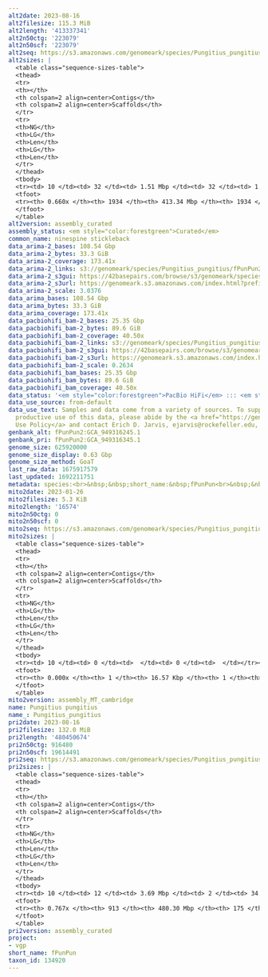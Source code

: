 ```yaml
---
alt2date: 2023-08-16
alt2filesize: 115.3 MiB
alt2length: '413337341'
alt2n50ctg: '223079'
alt2n50scf: '223079'
alt2seq: https://s3.amazonaws.com/genomeark/species/Pungitius_pungitius/fPunPun2/assembly_curated/fPunPun2.alt.cur.20230816.fasta.gz
alt2sizes: |
  <table class="sequence-sizes-table">
  <thead>
  <tr>
  <th></th>
  <th colspan=2 align=center>Contigs</th>
  <th colspan=2 align=center>Scaffolds</th>
  </tr>
  <tr>
  <th>NG</th>
  <th>LG</th>
  <th>Len</th>
  <th>LG</th>
  <th>Len</th>
  </tr>
  </thead>
  <tbody>
  <tr><td> 10 </td><td> 32 </td><td> 1.51 Mbp </td><td> 32 </td><td> 1.51 Mbp </td></tr><tr><td> 20 </td><td> 85 </td><td> 0.92 Mbp </td><td> 85 </td><td> 0.92 Mbp </td></tr><tr><td> 30 </td><td> 170 </td><td> 0.62 Mbp </td><td> 170 </td><td> 0.62 Mbp </td></tr><tr><td> 40 </td><td> 300 </td><td> 387.04 Kbp </td><td> 300 </td><td> 387.04 Kbp </td></tr><tr style="background-color:#cccccc;"><td> 50 </td><td> 512 </td><td> 223.08 Kbp </td><td> 512 </td><td> 223.08 Kbp </td></tr><tr><td> 60 </td><td> 955 </td><td> 80.92 Kbp </td><td> 955 </td><td> 80.92 Kbp </td></tr><tr><td> 70 </td><td> 0 </td><td>  </td><td> 0 </td><td>  </td></tr><tr><td> 80 </td><td> 0 </td><td>  </td><td> 0 </td><td>  </td></tr><tr><td> 90 </td><td> 0 </td><td>  </td><td> 0 </td><td>  </td></tr><tr><td> 100 </td><td> 0 </td><td>  </td><td> 0 </td><td>  </td></tr></tbody>
  <tfoot>
  <tr><th> 0.660x </th><th> 1934 </th><th> 413.34 Mbp </th><th> 1934 </th><th> 413.34 Mbp </th></tr>
  </tfoot>
  </table>
alt2version: assembly_curated
assembly_status: <em style="color:forestgreen">Curated</em>
common_name: ninespine stickleback
data_arima-2_bases: 108.54 Gbp
data_arima-2_bytes: 33.3 GiB
data_arima-2_coverage: 173.41x
data_arima-2_links: s3://genomeark/species/Pungitius_pungitius/fPunPun2/genomic_data/arima/<br>
data_arima-2_s3gui: https://42basepairs.com/browse/s3/genomeark/species/Pungitius_pungitius/fPunPun2/genomic_data/arima/
data_arima-2_s3url: https://genomeark.s3.amazonaws.com/index.html?prefix=species/Pungitius_pungitius/fPunPun2/genomic_data/arima/
data_arima-2_scale: 3.0376
data_arima_bases: 108.54 Gbp
data_arima_bytes: 33.3 GiB
data_arima_coverage: 173.41x
data_pacbiohifi_bam-2_bases: 25.35 Gbp
data_pacbiohifi_bam-2_bytes: 89.6 GiB
data_pacbiohifi_bam-2_coverage: 40.50x
data_pacbiohifi_bam-2_links: s3://genomeark/species/Pungitius_pungitius/fPunPun2/genomic_data/pacbio_hifi/<br>
data_pacbiohifi_bam-2_s3gui: https://42basepairs.com/browse/s3/genomeark/species/Pungitius_pungitius/fPunPun2/genomic_data/pacbio_hifi/
data_pacbiohifi_bam-2_s3url: https://genomeark.s3.amazonaws.com/index.html?prefix=species/Pungitius_pungitius/fPunPun2/genomic_data/pacbio_hifi/
data_pacbiohifi_bam-2_scale: 0.2634
data_pacbiohifi_bam_bases: 25.35 Gbp
data_pacbiohifi_bam_bytes: 89.6 GiB
data_pacbiohifi_bam_coverage: 40.50x
data_status: '<em style="color:forestgreen">PacBio HiFi</em> ::: <em style="color:forestgreen">Arima</em>'
data_use_source: from-default
data_use_text: Samples and data come from a variety of sources. To support fair and
  productive use of this data, please abide by the <a href="https://genome10k.soe.ucsc.edu/data-use-policies/">Data
  Use Policy</a> and contact Erich D. Jarvis, ejarvis@rockefeller.edu, with any questions.
genbank_alt: fPunPun2:GCA_949316245.1
genbank_pri: fPunPun2:GCA_949316345.1
genome_size: 625920000
genome_size_display: 0.63 Gbp
genome_size_method: GoaT
last_raw_data: 1675917579
last_updated: 1692211751
metadata: species:<br>&nbsp;&nbsp;short_name:&nbsp;fPunPun<br>&nbsp;&nbsp;name:&nbsp;Pungitius&nbsp;pungitius<br>&nbsp;&nbsp;taxon_id:&nbsp;134920<br>&nbsp;&nbsp;common_name:&nbsp;ninespine&nbsp;stickleback<br>&nbsp;&nbsp;order:<br>&nbsp;&nbsp;&nbsp;&nbsp;name:&nbsp;Gasterosteiformes<br>&nbsp;&nbsp;family:<br>&nbsp;&nbsp;&nbsp;&nbsp;name:&nbsp;Gasterosteidae<br>&nbsp;&nbsp;individuals:<br>&nbsp;&nbsp;&nbsp;&nbsp;-&nbsp;short_name:&nbsp;fPunPun2<br>&nbsp;&nbsp;&nbsp;&nbsp;&nbsp;&nbsp;biosample_id:&nbsp;SAMEA11296545<br>&nbsp;&nbsp;&nbsp;&nbsp;&nbsp;&nbsp;sex:&nbsp;male<br>&nbsp;&nbsp;genome_size:&nbsp;625920000<br>&nbsp;&nbsp;genome_size_method:&nbsp;GoaT<br>&nbsp;&nbsp;project:&nbsp;[&nbsp;vgp&nbsp;]<br>
mito2date: 2023-01-26
mito2filesize: 5.3 KiB
mito2length: '16574'
mito2n50ctg: 0
mito2n50scf: 0
mito2seq: https://s3.amazonaws.com/genomeark/species/Pungitius_pungitius/fPunPun2/assembly_MT_cambridge/fPunPun2.MT.20230126.fasta.gz
mito2sizes: |
  <table class="sequence-sizes-table">
  <thead>
  <tr>
  <th></th>
  <th colspan=2 align=center>Contigs</th>
  <th colspan=2 align=center>Scaffolds</th>
  </tr>
  <tr>
  <th>NG</th>
  <th>LG</th>
  <th>Len</th>
  <th>LG</th>
  <th>Len</th>
  </tr>
  </thead>
  <tbody>
  <tr><td> 10 </td><td> 0 </td><td>  </td><td> 0 </td><td>  </td></tr><tr><td> 20 </td><td> 0 </td><td>  </td><td> 0 </td><td>  </td></tr><tr><td> 30 </td><td> 0 </td><td>  </td><td> 0 </td><td>  </td></tr><tr><td> 40 </td><td> 0 </td><td>  </td><td> 0 </td><td>  </td></tr><tr style="background-color:#cccccc;"><td> 50 </td><td> 0 </td><td style="background-color:#ff8888;">  </td><td> 0 </td><td style="background-color:#ff8888;">  </td></tr><tr><td> 60 </td><td> 0 </td><td>  </td><td> 0 </td><td>  </td></tr><tr><td> 70 </td><td> 0 </td><td>  </td><td> 0 </td><td>  </td></tr><tr><td> 80 </td><td> 0 </td><td>  </td><td> 0 </td><td>  </td></tr><tr><td> 90 </td><td> 0 </td><td>  </td><td> 0 </td><td>  </td></tr><tr><td> 100 </td><td> 0 </td><td>  </td><td> 0 </td><td>  </td></tr></tbody>
  <tfoot>
  <tr><th> 0.000x </th><th> 1 </th><th> 16.57 Kbp </th><th> 1 </th><th> 16.57 Kbp </th></tr>
  </tfoot>
  </table>
mito2version: assembly_MT_cambridge
name: Pungitius pungitius
name_: Pungitius_pungitius
pri2date: 2023-08-16
pri2filesize: 132.0 MiB
pri2length: '480450674'
pri2n50ctg: 916480
pri2n50scf: 19614491
pri2seq: https://s3.amazonaws.com/genomeark/species/Pungitius_pungitius/fPunPun2/assembly_curated/fPunPun2.pri.cur.20230816.fasta.gz
pri2sizes: |
  <table class="sequence-sizes-table">
  <thead>
  <tr>
  <th></th>
  <th colspan=2 align=center>Contigs</th>
  <th colspan=2 align=center>Scaffolds</th>
  </tr>
  <tr>
  <th>NG</th>
  <th>LG</th>
  <th>Len</th>
  <th>LG</th>
  <th>Len</th>
  </tr>
  </thead>
  <tbody>
  <tr><td> 10 </td><td> 12 </td><td> 3.69 Mbp </td><td> 2 </td><td> 34.23 Mbp </td></tr><tr><td> 20 </td><td> 33 </td><td> 2.66 Mbp </td><td> 4 </td><td> 25.92 Mbp </td></tr><tr><td> 30 </td><td> 62 </td><td> 1.72 Mbp </td><td> 7 </td><td> 22.49 Mbp </td></tr><tr><td> 40 </td><td> 105 </td><td> 1.29 Mbp </td><td> 10 </td><td> 21.01 Mbp </td></tr><tr style="background-color:#cccccc;"><td> 50 </td><td> 162 </td><td style="background-color:#ff8888;"> 0.92 Mbp </td><td> 13 </td><td style="background-color:#88ff88;"> 19.61 Mbp </td></tr><tr><td> 60 </td><td> 248 </td><td> 0.60 Mbp </td><td> 16 </td><td> 18.95 Mbp </td></tr><tr><td> 70 </td><td> 410 </td><td> 237.97 Kbp </td><td> 20 </td><td> 16.73 Mbp </td></tr><tr><td> 80 </td><td> 0 </td><td>  </td><td> 0 </td><td>  </td></tr><tr><td> 90 </td><td> 0 </td><td>  </td><td> 0 </td><td>  </td></tr><tr><td> 100 </td><td> 0 </td><td>  </td><td> 0 </td><td>  </td></tr></tbody>
  <tfoot>
  <tr><th> 0.767x </th><th> 913 </th><th> 480.30 Mbp </th><th> 175 </th><th> 480.45 Mbp </th></tr>
  </tfoot>
  </table>
pri2version: assembly_curated
project:
- vgp
short_name: fPunPun
taxon_id: 134920
---
```

